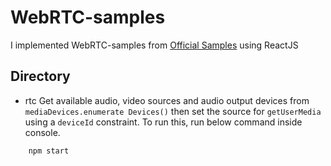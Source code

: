# WebRTC-samples

I implemented WebRTC-samples from [Official Samples](https://webrtc.github.io/samples "Official WebRTC sample Link") using ReactJS

## Directory
- rtc
Get available audio, video sources and audio output devices from `mediaDevices.enumerate Devices()` then set the source for `getUserMedia` using a `deviceId` constraint. To run this, run below command inside console.
```shell
    npm start
```